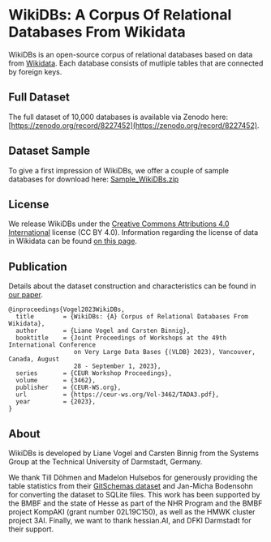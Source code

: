 # WikiDBs: A Corpus Of Relational Databases From Wikidata

WikiDBs is an open-source corpus of relational databases based on data from [Wikidata](https://www.wikidata.org/). Each database consists of mutliple tables that are connected by foreign keys.

## Full Dataset
The full dataset of 10,000 databases is available via Zenodo here: [https://zenodo.org/record/8227452](https://zenodo.org/record/8227452).

## Dataset Sample
To give a first impression of WikiDBs, we offer a couple of sample databases for download here: [Sample_WikiDBs.zip](data/Sample_WikiDBs.zip)

## License
We release WikiDBs under the [Creative Commons Attributions 4.0 International](https://creativecommons.org/licenses/by/4.0/) license (CC BY 4.0). Information regarding the license of data in Wikidata can be found [on this page](https://www.wikidata.org/wiki/Wikidata:Licensing).

## Publication
Details about the dataset construction and characteristics can be found in [our paper](https://ceur-ws.org/Vol-3462/TADA3.pdf). 

```
@inproceedings{Vogel2023WikiDBs,
  title        = {WikiDBs: {A} Corpus of Relational Databases From Wikidata},
  author       = {Liane Vogel and Carsten Binnig},
  booktitle    = {Joint Proceedings of Workshops at the 49th International Conference
                  on Very Large Data Bases {(VLDB} 2023), Vancouver, Canada, August
                  28 - September 1, 2023},
  series       = {CEUR Workshop Proceedings},
  volume       = {3462},
  publisher    = {CEUR-WS.org},
  url          = {https://ceur-ws.org/Vol-3462/TADA3.pdf},
  year         = {2023},
}
```

## About
WikiDBs is developed by Liane Vogel and Carsten Binnig from the Systems Group at the Technical University of Darmstadt, Germany. 

We thank Till Döhmen and Madelon Hulsebos for generously providing the table statistics from their [GitSchemas dataset](https://github.com/tdoehmen/gitschemas) and Jan-Micha Bodensohn for converting the dataset to SQLite files.
This work has been supported by the BMBF and the state of Hesse as part of the NHR Program and the BMBF project KompAKI (grant number 02L19C150), as well as the HMWK cluster project 3AI. Finally, we want to thank hessian.AI, and DFKI Darmstadt for their support.
